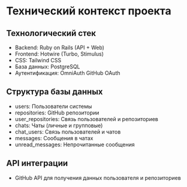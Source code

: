 # Технический контекст проекта

## Технологический стек
- Backend: Ruby on Rails (API + Web)
- Frontend: Hotwire (Turbo, Stimulus)
- CSS: Tailwind CSS
- База данных: PostgreSQL
- Аутентификация: OmniAuth GitHub OAuth

## Структура базы данных
- users: Пользователи системы
- repositories: GitHub репозитории
- user_repositories: Связь пользователей и репозиториев
- chats: Чаты (личные и групповые)
- chat_users: Связь пользователей и чатов
- messages: Сообщения в чатах
- unread_messages: Непрочитанные сообщения

## API интеграции
- GitHub API для получения данных пользователя и репозиториев
